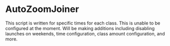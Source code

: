 # AutoZoomJoiner
 
This script is written for specific times for each class. This is unable to be configured at the moment.
Will be making additions including disabling launches on weekends, time configuration, class amount configuration, and more.